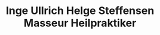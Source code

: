 ---
title: "Inge Ullrich Helge Steffensen Masseur Heilpraktiker"
url: /hamburg/inge-ullrich-helge-steffensen-masseur-heilpraktiker/
shop: Massage
---